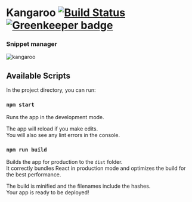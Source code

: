# Kangaroo [![Build Status](https://api.travis-ci.com/WilsonDev/kangaroo.svg?branch=master)](https://travis-ci.com/WilsonDev/kangaroo) [![Greenkeeper badge](https://badges.greenkeeper.io/WilsonDev/kangaroo.svg)](https://greenkeeper.io/)
### Snippet manager

![kangaroo](https://user-images.githubusercontent.com/5923943/72289262-04406e80-364b-11ea-8b7a-dca666ad5ee9.png)

## Available Scripts

In the project directory, you can run:

### `npm start`

Runs the app in the development mode.<br>

The app will reload if you make edits.<br>
You will also see any lint errors in the console.

### `npm run build`

Builds the app for production to the `dist` folder.<br>
It correctly bundles React in production mode and optimizes the build for the best performance.

The build is minified and the filenames include the hashes.<br>
Your app is ready to be deployed!
